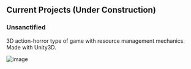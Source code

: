 ## Current Projects (Under Construction)

### Unsanctified 
3D action-horror type of game with resource management mechanics. Made with Unity3D.

![image](https://github.com/Oguzoz1/Oguzoz1/assets/96492946/dbd1d841-9a0c-4340-a1b5-b5fff54dc0ec)

<!--
**Oguzoz1/Oguzoz1** is a ✨ _special_ ✨ repository because its `README.md` (this file) appears on your GitHub profile.

Here are some ideas to get you started:

- 🔭 I’m currently working on ...
- 🌱 I’m currently learning ...
- 👯 I’m looking to collaborate on ...
- 🤔 I’m looking for help with ...
- 💬 Ask me about ...
- 📫 How to reach me: ...
- 😄 Pronouns: ...
- ⚡ Fun fact: ...
-->


